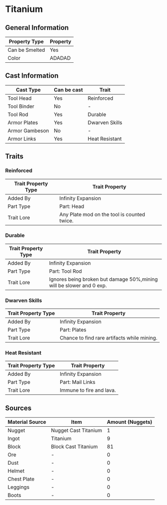 # Titanium

## General Information

| Property Type  | Property |
| -------------- | -------- |
| Can be Smelted | Yes      |
| Color          | ADADAD   |

## Cast Information

| Cast Type      | Can be cast | Trait          |
| -------------- | ----------- | -------------- |
| Tool Head      | Yes         | Reinforced     |
| Tool Binder    | No          | -              |
| Tool Rod       | Yes         | Durable        |
| Armor Plates   | Yes         | Dwarven Skills |
| Armor Gambeson | No          | -              |
| Armor Links    | Yes         | Heat Resistant |

## Traits

### Reinforced

| Trait Property Type | Trait Property                              |
| ------------------- | ------------------------------------------- |
| Added By            | Infinity Expansion                          |
| Part Type           | Part: Head                                  |
| Trait Lore          | Any Plate mod on the tool is counted twice. |

### Durable

| Trait Property Type | Trait Property                                                       |
| ------------------- | -------------------------------------------------------------------- |
| Added By            | Infinity Expansion                                                   |
| Part Type           | Part: Tool Rod                                                       |
| Trait Lore          | Ignores being broken but damage 50%,mining will be slower and 0 exp. |

### Dwarven Skills

| Trait Property Type | Trait Property                              |
| ------------------- | ------------------------------------------- |
| Added By            | Infinity Expansion                          |
| Part Type           | Part: Plates                                |
| Trait Lore          | Chance to find rare artifacts while mining. |

### Heat Resistant

| Trait Property Type | Trait Property           |
| ------------------- | ------------------------ |
| Added By            | Infinity Expansion       |
| Part Type           | Part: Mail Links         |
| Trait Lore          | Immune to fire and lava. |

## Sources

| Material Source | Item                 | Amount (Nuggets) |
| --------------- | -------------------- | ---------------- |
| Nugget          | Nugget Cast Titanium | 1                |
| Ingot           | Titanium             | 9                |
| Block           | Block Cast Titanium  | 81               |
| Ore             | -                    | 0                |
| Dust            | -                    | 0                |
| Helmet          | -                    | 0                |
| Chest Plate     | -                    | 0                |
| Leggings        | -                    | 0                |
| Boots           | -                    | 0                |
